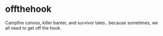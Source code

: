 # offthehook
Campfire convos, killer banter, and survivor tales.. because sometimes, we all need to get off the hook.
